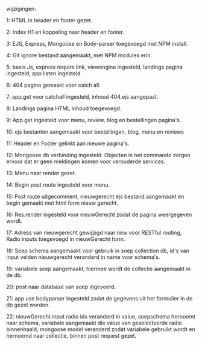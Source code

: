 wijzigingen:

1: HTML in header en footer gezet.

2: Index H1 en koppeling naar header en footer.

3: EJS, Express, Mongoose en Body-parser toegevoegd met NPM install.

4: Git ignore bestand aangemaakt, met NPM modules erin.

5: basis Js, express require link, viewengine ingesteld, landings pagina ingesteld, app listen ingesteld.

6: 404 pagina gemaakt voor catch all.

7: app.get voor catchall ingesteld, inhoud 404.ejs aangepast.

8: Landings pagina HTML inhoud toegevoegd.

9: App.get ingesteld voor menu, review, blog en bestellingen pagina's.

10: ejs bestanten aangemaakt voor bestellingen, blog, menu en reviews

11: Header en Footer gelinkt aan nieuwe pagina's.

12: Mongoose db verbinding ingesteld. Objecten in het commando zorgen ervoor dat er geen meldingen komen voor verouderde services.

13: Menu naar render gezet.

14: Begin post route ingesteld voor menu.

15: Post route uitgecomment, nieuwgerecht ejs bestand aangemaakt en begin gemaakt met html form nieuw gerecht.

16: Res.render ingesteld voor nieuwGerecht zodat de pagina weergegeven wordt.

17: Adress van nieuwgerecht gewijzigd naar new voor RESTful routing, Radio inputs toegevoegd in nieuwGerecht form.

18: Soep schema aangemaakt voor gebruik in soep collection db, id's van input velden nieuwgerecht veranderd in name voor schema's.

19: variabele soep aangemaakt, hiermee wordt de collectie aangemaakt in de db.

20: post naar database van soep ingevoerd.

21: app use bodyparser ingesteld zodat de gegevens uit het formulier in de db gezet worden.

22: nieuwGerecht input radio ids veranderd in value, soepschema hernoemt naar schema, variabele aangemaakt die value van geselecteerde radio binnenhaald, mongoose model veranderd zodat variabele gebruikt wordt en hernoemd naar collectie, binnen post request gezet.